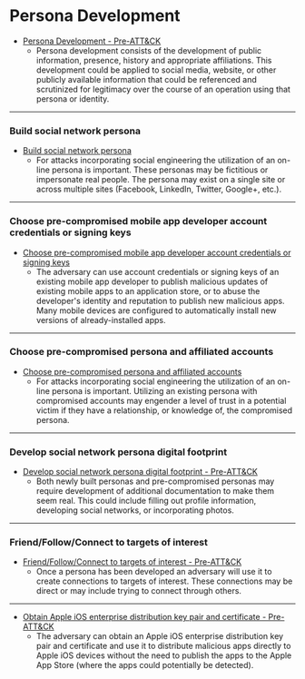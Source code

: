 # Persona Development

* [Persona Development - Pre-ATT&CK](https://attack.mitre.org/pre-attack/index.php/Persona_Development)
	* Persona development consists of the development of public information, presence, history and appropriate affiliations. This development could be applied to social media, website, or other publicly available information that could be referenced and scrutinized for legitimacy over the course of an operation using that persona or identity. 








-------------------------------
### Build social network persona
* [Build social network persona](https://attack.mitre.org/pre-attack/index.php/Technique/PRE-T1118)
	* For attacks incorporating social engineering the utilization of an on-line persona is important. These personas may be fictitious or impersonate real people. The persona may exist on a single site or across multiple sites (Facebook, LinkedIn, Twitter, Google+, etc.).





-------------------------------
### Choose pre-compromised mobile app developer account credentials or signing keys
* [Choose pre-compromised mobile app developer account credentials or signing keys](https://attack.mitre.org/pre-attack/index.php/Technique/PRE-T1168)
	* The adversary can use account credentials or signing keys of an existing mobile app developer to publish malicious updates of existing mobile apps to an application store, or to abuse the developer's identity and reputation to publish new malicious apps. Many mobile devices are configured to automatically install new versions of already-installed apps.



-------------------------------
### Choose pre-compromised persona and affiliated accounts
* [Choose pre-compromised persona and affiliated accounts](https://attack.mitre.org/pre-attack/index.php/Technique/PRE-T1120)
	* For attacks incorporating social engineering the utilization of an on-line persona is important. Utilizing an existing persona with compromised accounts may engender a level of trust in a potential victim if they have a relationship, or knowledge of, the compromised persona.






-------------------------------
### Develop social network persona digital footprint 
* [Develop social network persona digital footprint - Pre-ATT&CK](https://attack.mitre.org/pre-attack/index.php/Technique/PRE-T1119)
	* Both newly built personas and pre-compromised personas may require development of additional documentation to make them seem real. This could include filling out profile information, developing social networks, or incorporating photos.




-------------------------------
### Friend/Follow/Connect to targets of interest
* [Friend/Follow/Connect to targets of interest - Pre-ATT&CK](https://attack.mitre.org/pre-attack/index.php/Technique/PRE-T1121)
	* Once a persona has been developed an adversary will use it to create connections to targets of interest. These connections may be direct or may include trying to connect through others.




-------------------------------
* [Obtain Apple iOS enterprise distribution key pair and certificate - Pre-ATT&CK](https://attack.mitre.org/pre-attack/index.php/Technique/PRE-T1169)
	* The adversary can obtain an Apple iOS enterprise distribution key pair and certificate and use it to distribute malicious apps directly to Apple iOS devices without the need to publish the apps to the Apple App Store (where the apps could potentially be detected).




















